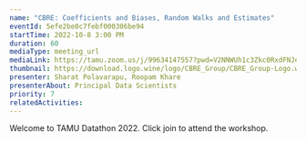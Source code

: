 ```yaml
---
name: "CBRE: Coefficients and Biases, Random Walks and Estimates"
eventId: 5efe2be0c7febf000306be94
startTime: 2022-10-8 3:00 PM
duration: 60
mediaType: meeting_url
mediaLink: https://tamu.zoom.us/j/99634147557?pwd=V2NNWUh1c3Zkc0RxdFNJejVGTWI5UT09
thumbnail: https://download.logo.wine/logo/CBRE_Group/CBRE_Group-Logo.wine.png
presenter: Sharat Polavarapu, Roopam Khare
presenterAbout: Principal Data Scientists
priority: 7
relatedActivities:
---
```


Welcome to TAMU Datathon 2022. Click join to attend the workshop.

